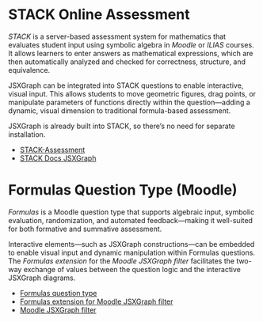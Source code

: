 # STACK Online Assessment

_STACK_ is a server-based assessment system for mathematics that evaluates student input using symbolic algebra in _Moodle_ or _ILIAS_ courses. It allows learners to enter answers as mathematical expressions, which are then automatically analyzed and checked for correctness, structure, and equivalence. 

JSXGraph can be integrated into STACK questions to enable interactive, visual input. This allows students to move geometric figures, drag points, or manipulate parameters of functions directly within the question—adding a dynamic, visual dimension to traditional formula-based assessment. 

JSXGraph is already built into STACK, so there’s no need for separate installation.

- [STACK-Assessment](https://stack-assessment.org)
- [STACK Docs JSXGraph](https://docs.stack-assessment.org/en/Specialist_tools/JSXGraph/)

# Formulas Question Type (Moodle)

_Formulas_ is a Moodle question type that supports algebraic input, symbolic evaluation, randomization, and automated feedback—making it well-suited for both formative and summative assessment.

Interactive elements—such as JSXGraph constructions—can be embedded to enable visual input and dynamic manipulation within Formulas questions. 
The _Formulas extension_ for the _Moodle JSXGraph filter_ facilitates the two-way exchange of values between the question logic and the interactive JSXGraph diagrams.


- [Formulas question type](https://dynamiccourseware.org)
- [Formulas extension for Moodle JSXGraph filter](https://github.com/jsxgraph/moodleformulas_jsxgraph)
- [Moodle JSXGraph filter](https://moodle.org/plugins/filter_jsxgraph)
